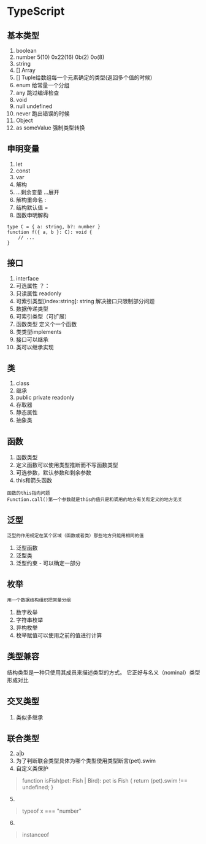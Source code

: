 # TypeScript
## 基本类型
1. boolean
2. number 5(10) 0x22(16) 0b(2) 0o(8)
3. string
4. [] Array
5. [] Tuple给数组每一个元素确定的类型(返回多个值的时候)
6. enum 给常量一个分组
7. any 跳过编译检查
8. void
9. null undefined
10. never 跑出错误的时候
11. Object
12. as <string>someValue 强制类型转换
## 申明变量
1. let
2. const
3. var
4. 解构
5. ...剩余变量 ...展开
6. 解构重命名 :
7. 结构默认值 =
8. 函数申明解构
```
type C = { a: string, b?: number }
function f({ a, b }: C): void {
    // ...
}
```
## 接口
1. interface
2. 可选属性 ？：
3. 只读属性 readonly
4. 可索引类型[index:string]: string 解决接口只限制部分问题
5. 数据传递类型
6. 可索引类型（可扩展）
7. 函数类型 定义个一个函数
8. 类类型implements
9. 接口可以继承
10. 类可以继承实现
## 类
1. class
2. 继承
3. public private readonly
4. 存取器
5. 静态属性
6. 抽象类
## 函数
1. 函数类型
2. 定义函数可以使用类型推断而不写函数类型
3. 可选参数，默认参数和剩余参数
4. this和箭头函数
```
函数的this指向问题
Function.call()第一个参数就是this的值只是和调用的地方有关和定义的地方无关
```
## 泛型
```
泛型的作用规定在某个区域（函数或者类）那些地方只能用相同的值
```
1. 泛型函数
2. 泛型类
3. 泛型约束 - 可以确定一部分<T extends Lengthwise>
## 枚举
```
用一个数据结构组织把常量分组
```
1. 数字枚举
2. 字符串枚举
2. 异构枚举
2. 枚举赋值可以使用之前的值进行计算
## 类型兼容
结构类型是一种只使用其成员来描述类型的方式。 它正好与名义（nominal）类型形成对比
## 交叉类型
1. 类似多继承
## 联合类型
2. a|b
3. 为了判断联合类型具体为哪个类型使用类型断言(<Fish>pet).swim
4. 自定义类保护
>function isFish(pet: Fish | Bird): pet is Fish {
    return (<Fish>pet).swim !== undefined;
}
5. 
> typeof x === "number"
6. 
>instanceof